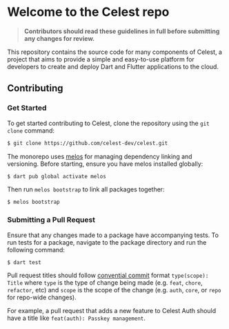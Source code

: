 # Welcome to the Celest repo

> **Contributors should read these guidelines in full before submitting any changes for review.**

This repository contains the source code for many components of Celest, a project that aims to provide a simple and easy-to-use platform for developers to create and deploy Dart and Flutter applications to the cloud.

## Contributing

### Get Started

To get started contributing to Celest, clone the repository using the `git clone` command:

```bash
$ git clone https://github.com/celest-dev/celest.git
```

The monorepo uses [melos](https://pub.dev/packages/melos) for managing dependency linking and versioning. Before starting, ensure you have melos installed globally:

```bash
$ dart pub global activate melos
```

Then run `melos bootstrap` to link all packages together:

```bash
$ melos bootstrap
```

### Submitting a Pull Request

Ensure that any changes made to a package have accompanying tests. To run tests for a package, navigate to the package directory and run the following command:

```bash
$ dart test
```

Pull request titles should follow [convential commit](https://www.conventionalcommits.org/en/v1.0.0/) format `type(scope): Title` where `type` is the type of change being made (e.g. `feat`, `chore`, `refactor`, etc) and `scope` is the scope of the change (e.g. `auth`, `core`, or `repo` for repo-wide changes). 

For example, a pull request that adds a new feature to Celest Auth should have a title like `feat(auth): Passkey management`.
